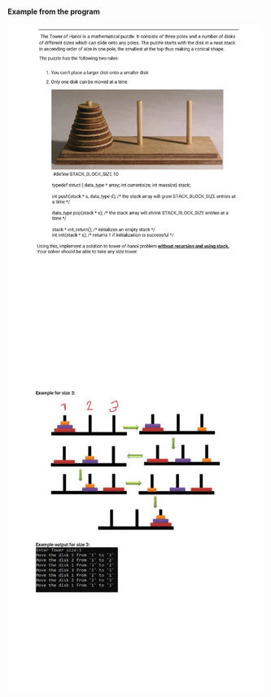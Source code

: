 #### Example from the program
<p align = "left">
  <img src="https://github.com/meteahmetyakar/exercises/blob/main/studies/10.tower%20of%20hanoi%20solver/images/image1.jpg" />
  <img src="https://github.com/meteahmetyakar/exercises/blob/main/studies/10.tower%20of%20hanoi%20solver/images/image2.jpg" />
</p>
